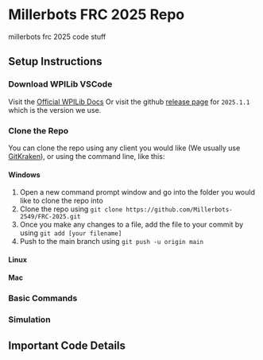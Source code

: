 # Millerbots FRC 2025 Repo

millerbots frc 2025 code stuff

## Setup Instructions

### Download WPILib VSCode

Visit the [Official WPILib Docs](https://docs.wpilib.org/en/stable/docs/zero-to-robot/step-2/wpilib-setup.html)
Or visit the github [release page](https://github.com/wpilibsuite/allwpilib/releases/tag/v2025.1.1) for `2025.1.1` which is the version we use.

### Clone the Repo

You can clone the repo using any client you would like (We usually use [GitKraken](https://www.gitkraken.com/)), or using the command line, like this:

#### Windows

1. Open a new command prompt window and go into the folder you would like to clone the repo into
2. Clone the repo using `git clone https://github.com/Millerbots-2549/FRC-2025.git`
3. Once you make any changes to a file, add the file to your commit by using `git add [your filename]`
4. Push to the main branch using `git push -u origin main`

#### Linux

#### Mac

### Basic Commands

### Simulation

## Important Code Details
